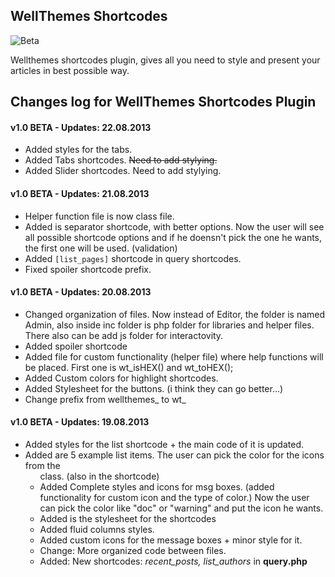 ## WellThemes Shortcodes
![Beta](https://dl.dropbox.com/s/p5q1tgokxnyd8nc/v1-0%20beta.png )

  Wellthemes shortcodes plugin, gives all you need to style and present your articles in best possible way.

## Changes log for WellThemes Shortcodes Plugin

#### v1.0 BETA - Updates: 22.08.2013
* Added styles for the tabs.
* Added Tabs shortcodes. <s>Need to add stylying.</s>
* Added Slider shortcodes. Need to add stylying.

#### v1.0 BETA - Updates: 21.08.2013
* Helper function file is now class file.
* Added is separator shortcode, with better options. Now the user will see all possible shortcode options and if he doensn't pick the one he wants, the first one will be used. (validation)
* Added `[list_pages]` shortcode in query shortcodes.
* Fixed spoiler shortcode prefix.

#### v1.0 BETA - Updates: 20.08.2013
* Changed organization of files. Now instead of Editor, the folder is named Admin, also inside inc folder is php folder for libraries and helper files. There also can be add js folder for interactovity.
* Added spoiler shortcode
* Added file for custom functionality (helper file) where help functions will be placed. First one is wt_isHEX() and wt_toHEX();
* Added Custom colors for highlight shortcodes.
* Added Stylesheet for the buttons. (i think they can go better...)
* Change prefix from wellthemes_ to wt_

#### v1.0 BETA - Updates: 19.08.2013

* Added styles for the list shortcode + the main code of it is updated.
* Added are 5 example list items. The user can pick the color for the icons from the <ul> class. (also in the shortcode)
* Added Complete styles and icons for msg boxes. (added functionality for custom icon and the type of color.) Now the user can pick the color like "doc" or "warning" and put the icon he wants.
* Added is the stylesheet for the shortcodes
* Added fluid columns styles.
* Added custom icons for the message boxes + minor style for it.
* Change: More organized code between files.
* Added: New shortcodes: *recent_posts, list_authors* in **query.php**
